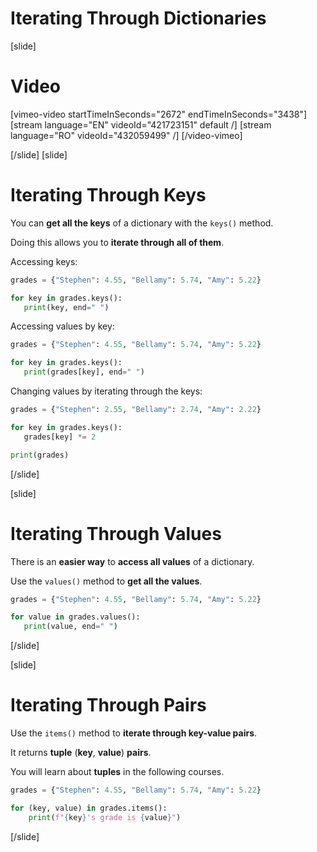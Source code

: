 # Iterating Through Dictionaries
[slide]
# Video

[vimeo-video startTimeInSeconds="2672" endTimeInSeconds="3438"]
[stream language="EN" videoId="421723151" default /]
[stream language="RO" videoId="432059499"  /]
[/video-vimeo]

[/slide]
[slide]
# Iterating Through Keys

You can **get all the keys** of a dictionary with the `keys()` method.

Doing this allows you to **iterate through all of them**.

Accessing keys:

```python live
grades = {"Stephen": 4.55, "Bellamy": 5.74, "Amy": 5.22}

for key in grades.keys():
   print(key, end=" ")
```

Accessing values by key:

```python live
grades = {"Stephen": 4.55, "Bellamy": 5.74, "Amy": 5.22}

for key in grades.keys():
   print(grades[key], end=" ")
```

Changing values by iterating through the keys:

```python live
grades = {"Stephen": 2.55, "Bellamy": 2.74, "Amy": 2.22}

for key in grades.keys():
   grades[key] *= 2

print(grades)
```

[/slide]

[slide]
# Iterating Through Values

There is an **easier way** to **access all values** of a dictionary.

Use the `values()` method to **get all the values**.

```python live
grades = {"Stephen": 4.55, "Bellamy": 5.74, "Amy": 5.22}

for value in grades.values():
   print(value, end=" ")
```

[/slide]

[slide]
# Iterating Through Pairs

Use the `items()` method to **iterate through key-value pairs**.

It returns **tuple** (**key**, **value**) **pairs**.

You will learn about **tuples** in the following courses.

```python live
grades = {"Stephen": 4.55, "Bellamy": 5.74, "Amy": 5.22}

for (key, value) in grades.items():
    print(f"{key}'s grade is {value}")
```

[/slide]